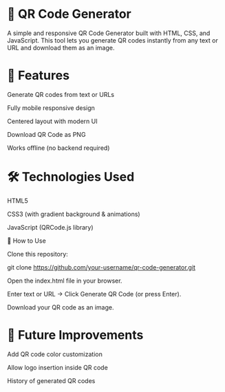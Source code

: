 
# 📱 QR Code Generator

A simple and responsive QR Code Generator built with HTML, CSS, and JavaScript.
This tool lets you generate QR codes instantly from any text or URL and download them as an image.

# 🚀 Features

Generate QR codes from text or URLs

Fully mobile responsive design

Centered layout with modern UI

Download QR Code as PNG

Works offline (no backend required)

# 🛠️ Technologies Used

HTML5

CSS3 (with gradient background & animations)

JavaScript (QRCode.js library)



📂 How to Use

Clone this repository:

git clone https://github.com/your-username/qr-code-generator.git


Open the index.html file in your browser.

Enter text or URL → Click Generate QR Code (or press Enter).

Download your QR code as an image.

# 🌟 Future Improvements

Add QR code color customization

Allow logo insertion inside QR code

History of generated QR codes
